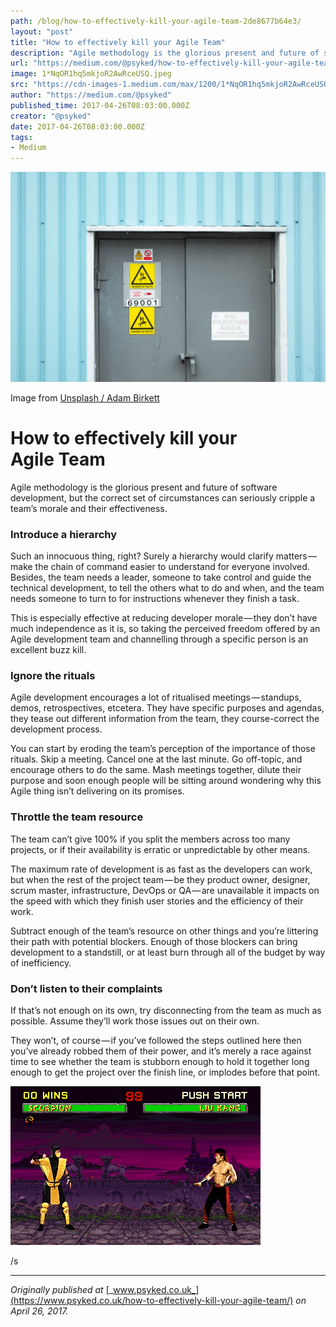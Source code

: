 ```yaml
---
path: /blog/how-to-effectively-kill-your-agile-team-2de8677b64e3/
layout: "post"
title: "How to effectively kill your Agile Team"
description: "Agile methodology is the glorious present and future of software development, but the correct set of circumstances can seriously cripple a…"
url: "https://medium.com/@psyked/how-to-effectively-kill-your-agile-team-2de8677b64e3"
image: 1*NqOR1hq5mkjoR2AwRceUSQ.jpeg
src: "https://cdn-images-1.medium.com/max/1200/1*NqOR1hq5mkjoR2AwRceUSQ.jpeg"
author: "https://medium.com/@psyked"
published_time: 2017-04-26T08:03:00.000Z
creator: "@psyked"
date: 2017-04-26T08:03:00.000Z
tags:
- Medium
---
```


![](1*NqOR1hq5mkjoR2AwRceUSQ.jpeg)

Image from [Unsplash / Adam Birkett](https://unsplash.com/photos/WuPHTzYf25E)

# How to effectively kill your Agile Team

Agile methodology is the glorious present and future of software development, but the correct set of circumstances can seriously cripple a team’s morale and their effectiveness.

### Introduce a hierarchy

Such an innocuous thing, right? Surely a hierarchy would clarify matters — make the chain of command easier to understand for everyone involved. Besides, the team needs a leader, someone to take control and guide the technical development, to tell the others what to do and when, and the team needs someone to turn to for instructions whenever they finish a task.

This is especially effective at reducing developer morale — they don’t have much independence as it is, so taking the perceived freedom offered by an Agile development team and channelling through a specific person is an excellent buzz kill.

### Ignore the rituals

Agile development encourages a lot of ritualised meetings — standups, demos, retrospectives, etcetera. They have specific purposes and agendas, they tease out different information from the team, they course-correct the development process.

You can start by eroding the team’s perception of the importance of those rituals. Skip a meeting. Cancel one at the last minute. Go off-topic, and encourage others to do the same. Mash meetings together, dilute their purpose and soon enough people will be sitting around wondering why this Agile thing isn’t delivering on its promises.

### Throttle the team resource

The team can’t give 100% if you split the members across too many projects, or if their availability is erratic or unpredictable by other means.

The maximum rate of development is as fast as the developers can work, but when the rest of the project team — be they product owner, designer, scrum master, infrastructure, DevOps or QA — are unavailable it impacts on the speed with which they finish user stories and the efficiency of their work.

Subtract enough of the team’s resource on other things and you’re littering their path with potential blockers. Enough of those blockers can bring development to a standstill, or at least burn through all of the budget by way of inefficiency.

### Don’t listen to their complaints

If that’s not enough on its own, try disconnecting from the team as much as possible. Assume they’ll work those issues out on their own.

They won’t, of course — if you’ve followed the steps outlined here then you’ve already robbed them of their power, and it’s merely a race against time to see whether the team is stubborn enough to hold it together long enough to get the project over the finish line, or implodes before that point.

![](1*VchBkvDpTsPyUdCZAcHeng.gif)

/s

---

_Originally published at_ [_www.psyked.co.uk_](https://www.psyked.co.uk/how-to-effectively-kill-your-agile-team/) _on April 26, 2017._